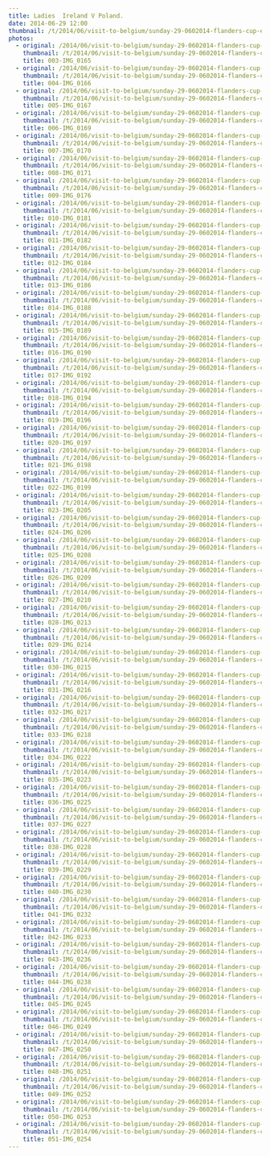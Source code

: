 ```yaml
---
title: Ladies  Ireland V Poland.
date: 2014-06-29 12:00
thumbnail: /t/2014/06/visit-to-belgium/sunday-29-0602014-flanders-cup-e-c-a-cup-mechelen/ladies-ireland-v-poland/003-img_0165.jpg
photos:
  - original: /2014/06/visit-to-belgium/sunday-29-0602014-flanders-cup-e-c-a-cup-mechelen/ladies-ireland-v-poland/003-img_0165.jpg
    thumbnail: /t/2014/06/visit-to-belgium/sunday-29-0602014-flanders-cup-e-c-a-cup-mechelen/ladies-ireland-v-poland/003-img_0165.jpg
    title: 003-IMG_0165
  - original: /2014/06/visit-to-belgium/sunday-29-0602014-flanders-cup-e-c-a-cup-mechelen/ladies-ireland-v-poland/004-img_0166.jpg
    thumbnail: /t/2014/06/visit-to-belgium/sunday-29-0602014-flanders-cup-e-c-a-cup-mechelen/ladies-ireland-v-poland/004-img_0166.jpg
    title: 004-IMG_0166
  - original: /2014/06/visit-to-belgium/sunday-29-0602014-flanders-cup-e-c-a-cup-mechelen/ladies-ireland-v-poland/005-img_0167.jpg
    thumbnail: /t/2014/06/visit-to-belgium/sunday-29-0602014-flanders-cup-e-c-a-cup-mechelen/ladies-ireland-v-poland/005-img_0167.jpg
    title: 005-IMG_0167
  - original: /2014/06/visit-to-belgium/sunday-29-0602014-flanders-cup-e-c-a-cup-mechelen/ladies-ireland-v-poland/006-img_0169.jpg
    thumbnail: /t/2014/06/visit-to-belgium/sunday-29-0602014-flanders-cup-e-c-a-cup-mechelen/ladies-ireland-v-poland/006-img_0169.jpg
    title: 006-IMG_0169
  - original: /2014/06/visit-to-belgium/sunday-29-0602014-flanders-cup-e-c-a-cup-mechelen/ladies-ireland-v-poland/007-img_0170.jpg
    thumbnail: /t/2014/06/visit-to-belgium/sunday-29-0602014-flanders-cup-e-c-a-cup-mechelen/ladies-ireland-v-poland/007-img_0170.jpg
    title: 007-IMG_0170
  - original: /2014/06/visit-to-belgium/sunday-29-0602014-flanders-cup-e-c-a-cup-mechelen/ladies-ireland-v-poland/008-img_0171.jpg
    thumbnail: /t/2014/06/visit-to-belgium/sunday-29-0602014-flanders-cup-e-c-a-cup-mechelen/ladies-ireland-v-poland/008-img_0171.jpg
    title: 008-IMG_0171
  - original: /2014/06/visit-to-belgium/sunday-29-0602014-flanders-cup-e-c-a-cup-mechelen/ladies-ireland-v-poland/009-img_0176.jpg
    thumbnail: /t/2014/06/visit-to-belgium/sunday-29-0602014-flanders-cup-e-c-a-cup-mechelen/ladies-ireland-v-poland/009-img_0176.jpg
    title: 009-IMG_0176
  - original: /2014/06/visit-to-belgium/sunday-29-0602014-flanders-cup-e-c-a-cup-mechelen/ladies-ireland-v-poland/010-img_0181.jpg
    thumbnail: /t/2014/06/visit-to-belgium/sunday-29-0602014-flanders-cup-e-c-a-cup-mechelen/ladies-ireland-v-poland/010-img_0181.jpg
    title: 010-IMG_0181
  - original: /2014/06/visit-to-belgium/sunday-29-0602014-flanders-cup-e-c-a-cup-mechelen/ladies-ireland-v-poland/011-img_0182.jpg
    thumbnail: /t/2014/06/visit-to-belgium/sunday-29-0602014-flanders-cup-e-c-a-cup-mechelen/ladies-ireland-v-poland/011-img_0182.jpg
    title: 011-IMG_0182
  - original: /2014/06/visit-to-belgium/sunday-29-0602014-flanders-cup-e-c-a-cup-mechelen/ladies-ireland-v-poland/012-img_0184.jpg
    thumbnail: /t/2014/06/visit-to-belgium/sunday-29-0602014-flanders-cup-e-c-a-cup-mechelen/ladies-ireland-v-poland/012-img_0184.jpg
    title: 012-IMG_0184
  - original: /2014/06/visit-to-belgium/sunday-29-0602014-flanders-cup-e-c-a-cup-mechelen/ladies-ireland-v-poland/013-img_0186.jpg
    thumbnail: /t/2014/06/visit-to-belgium/sunday-29-0602014-flanders-cup-e-c-a-cup-mechelen/ladies-ireland-v-poland/013-img_0186.jpg
    title: 013-IMG_0186
  - original: /2014/06/visit-to-belgium/sunday-29-0602014-flanders-cup-e-c-a-cup-mechelen/ladies-ireland-v-poland/014-img_0188.jpg
    thumbnail: /t/2014/06/visit-to-belgium/sunday-29-0602014-flanders-cup-e-c-a-cup-mechelen/ladies-ireland-v-poland/014-img_0188.jpg
    title: 014-IMG_0188
  - original: /2014/06/visit-to-belgium/sunday-29-0602014-flanders-cup-e-c-a-cup-mechelen/ladies-ireland-v-poland/015-img_0189.jpg
    thumbnail: /t/2014/06/visit-to-belgium/sunday-29-0602014-flanders-cup-e-c-a-cup-mechelen/ladies-ireland-v-poland/015-img_0189.jpg
    title: 015-IMG_0189
  - original: /2014/06/visit-to-belgium/sunday-29-0602014-flanders-cup-e-c-a-cup-mechelen/ladies-ireland-v-poland/016-img_0190.jpg
    thumbnail: /t/2014/06/visit-to-belgium/sunday-29-0602014-flanders-cup-e-c-a-cup-mechelen/ladies-ireland-v-poland/016-img_0190.jpg
    title: 016-IMG_0190
  - original: /2014/06/visit-to-belgium/sunday-29-0602014-flanders-cup-e-c-a-cup-mechelen/ladies-ireland-v-poland/017-img_0192.jpg
    thumbnail: /t/2014/06/visit-to-belgium/sunday-29-0602014-flanders-cup-e-c-a-cup-mechelen/ladies-ireland-v-poland/017-img_0192.jpg
    title: 017-IMG_0192
  - original: /2014/06/visit-to-belgium/sunday-29-0602014-flanders-cup-e-c-a-cup-mechelen/ladies-ireland-v-poland/018-img_0194.jpg
    thumbnail: /t/2014/06/visit-to-belgium/sunday-29-0602014-flanders-cup-e-c-a-cup-mechelen/ladies-ireland-v-poland/018-img_0194.jpg
    title: 018-IMG_0194
  - original: /2014/06/visit-to-belgium/sunday-29-0602014-flanders-cup-e-c-a-cup-mechelen/ladies-ireland-v-poland/019-img_0196.jpg
    thumbnail: /t/2014/06/visit-to-belgium/sunday-29-0602014-flanders-cup-e-c-a-cup-mechelen/ladies-ireland-v-poland/019-img_0196.jpg
    title: 019-IMG_0196
  - original: /2014/06/visit-to-belgium/sunday-29-0602014-flanders-cup-e-c-a-cup-mechelen/ladies-ireland-v-poland/020-img_0197.jpg
    thumbnail: /t/2014/06/visit-to-belgium/sunday-29-0602014-flanders-cup-e-c-a-cup-mechelen/ladies-ireland-v-poland/020-img_0197.jpg
    title: 020-IMG_0197
  - original: /2014/06/visit-to-belgium/sunday-29-0602014-flanders-cup-e-c-a-cup-mechelen/ladies-ireland-v-poland/021-img_0198.jpg
    thumbnail: /t/2014/06/visit-to-belgium/sunday-29-0602014-flanders-cup-e-c-a-cup-mechelen/ladies-ireland-v-poland/021-img_0198.jpg
    title: 021-IMG_0198
  - original: /2014/06/visit-to-belgium/sunday-29-0602014-flanders-cup-e-c-a-cup-mechelen/ladies-ireland-v-poland/022-img_0199.jpg
    thumbnail: /t/2014/06/visit-to-belgium/sunday-29-0602014-flanders-cup-e-c-a-cup-mechelen/ladies-ireland-v-poland/022-img_0199.jpg
    title: 022-IMG_0199
  - original: /2014/06/visit-to-belgium/sunday-29-0602014-flanders-cup-e-c-a-cup-mechelen/ladies-ireland-v-poland/023-img_0205.jpg
    thumbnail: /t/2014/06/visit-to-belgium/sunday-29-0602014-flanders-cup-e-c-a-cup-mechelen/ladies-ireland-v-poland/023-img_0205.jpg
    title: 023-IMG_0205
  - original: /2014/06/visit-to-belgium/sunday-29-0602014-flanders-cup-e-c-a-cup-mechelen/ladies-ireland-v-poland/024-img_0206.jpg
    thumbnail: /t/2014/06/visit-to-belgium/sunday-29-0602014-flanders-cup-e-c-a-cup-mechelen/ladies-ireland-v-poland/024-img_0206.jpg
    title: 024-IMG_0206
  - original: /2014/06/visit-to-belgium/sunday-29-0602014-flanders-cup-e-c-a-cup-mechelen/ladies-ireland-v-poland/025-img_0208.jpg
    thumbnail: /t/2014/06/visit-to-belgium/sunday-29-0602014-flanders-cup-e-c-a-cup-mechelen/ladies-ireland-v-poland/025-img_0208.jpg
    title: 025-IMG_0208
  - original: /2014/06/visit-to-belgium/sunday-29-0602014-flanders-cup-e-c-a-cup-mechelen/ladies-ireland-v-poland/026-img_0209.jpg
    thumbnail: /t/2014/06/visit-to-belgium/sunday-29-0602014-flanders-cup-e-c-a-cup-mechelen/ladies-ireland-v-poland/026-img_0209.jpg
    title: 026-IMG_0209
  - original: /2014/06/visit-to-belgium/sunday-29-0602014-flanders-cup-e-c-a-cup-mechelen/ladies-ireland-v-poland/027-img_0210.jpg
    thumbnail: /t/2014/06/visit-to-belgium/sunday-29-0602014-flanders-cup-e-c-a-cup-mechelen/ladies-ireland-v-poland/027-img_0210.jpg
    title: 027-IMG_0210
  - original: /2014/06/visit-to-belgium/sunday-29-0602014-flanders-cup-e-c-a-cup-mechelen/ladies-ireland-v-poland/028-img_0213.jpg
    thumbnail: /t/2014/06/visit-to-belgium/sunday-29-0602014-flanders-cup-e-c-a-cup-mechelen/ladies-ireland-v-poland/028-img_0213.jpg
    title: 028-IMG_0213
  - original: /2014/06/visit-to-belgium/sunday-29-0602014-flanders-cup-e-c-a-cup-mechelen/ladies-ireland-v-poland/029-img_0214.jpg
    thumbnail: /t/2014/06/visit-to-belgium/sunday-29-0602014-flanders-cup-e-c-a-cup-mechelen/ladies-ireland-v-poland/029-img_0214.jpg
    title: 029-IMG_0214
  - original: /2014/06/visit-to-belgium/sunday-29-0602014-flanders-cup-e-c-a-cup-mechelen/ladies-ireland-v-poland/030-img_0215.jpg
    thumbnail: /t/2014/06/visit-to-belgium/sunday-29-0602014-flanders-cup-e-c-a-cup-mechelen/ladies-ireland-v-poland/030-img_0215.jpg
    title: 030-IMG_0215
  - original: /2014/06/visit-to-belgium/sunday-29-0602014-flanders-cup-e-c-a-cup-mechelen/ladies-ireland-v-poland/031-img_0216.jpg
    thumbnail: /t/2014/06/visit-to-belgium/sunday-29-0602014-flanders-cup-e-c-a-cup-mechelen/ladies-ireland-v-poland/031-img_0216.jpg
    title: 031-IMG_0216
  - original: /2014/06/visit-to-belgium/sunday-29-0602014-flanders-cup-e-c-a-cup-mechelen/ladies-ireland-v-poland/032-img_0217.jpg
    thumbnail: /t/2014/06/visit-to-belgium/sunday-29-0602014-flanders-cup-e-c-a-cup-mechelen/ladies-ireland-v-poland/032-img_0217.jpg
    title: 032-IMG_0217
  - original: /2014/06/visit-to-belgium/sunday-29-0602014-flanders-cup-e-c-a-cup-mechelen/ladies-ireland-v-poland/033-img_0218.jpg
    thumbnail: /t/2014/06/visit-to-belgium/sunday-29-0602014-flanders-cup-e-c-a-cup-mechelen/ladies-ireland-v-poland/033-img_0218.jpg
    title: 033-IMG_0218
  - original: /2014/06/visit-to-belgium/sunday-29-0602014-flanders-cup-e-c-a-cup-mechelen/ladies-ireland-v-poland/034-img_0222.jpg
    thumbnail: /t/2014/06/visit-to-belgium/sunday-29-0602014-flanders-cup-e-c-a-cup-mechelen/ladies-ireland-v-poland/034-img_0222.jpg
    title: 034-IMG_0222
  - original: /2014/06/visit-to-belgium/sunday-29-0602014-flanders-cup-e-c-a-cup-mechelen/ladies-ireland-v-poland/035-img_0223.jpg
    thumbnail: /t/2014/06/visit-to-belgium/sunday-29-0602014-flanders-cup-e-c-a-cup-mechelen/ladies-ireland-v-poland/035-img_0223.jpg
    title: 035-IMG_0223
  - original: /2014/06/visit-to-belgium/sunday-29-0602014-flanders-cup-e-c-a-cup-mechelen/ladies-ireland-v-poland/036-img_0225.jpg
    thumbnail: /t/2014/06/visit-to-belgium/sunday-29-0602014-flanders-cup-e-c-a-cup-mechelen/ladies-ireland-v-poland/036-img_0225.jpg
    title: 036-IMG_0225
  - original: /2014/06/visit-to-belgium/sunday-29-0602014-flanders-cup-e-c-a-cup-mechelen/ladies-ireland-v-poland/037-img_0227.jpg
    thumbnail: /t/2014/06/visit-to-belgium/sunday-29-0602014-flanders-cup-e-c-a-cup-mechelen/ladies-ireland-v-poland/037-img_0227.jpg
    title: 037-IMG_0227
  - original: /2014/06/visit-to-belgium/sunday-29-0602014-flanders-cup-e-c-a-cup-mechelen/ladies-ireland-v-poland/038-img_0228.jpg
    thumbnail: /t/2014/06/visit-to-belgium/sunday-29-0602014-flanders-cup-e-c-a-cup-mechelen/ladies-ireland-v-poland/038-img_0228.jpg
    title: 038-IMG_0228
  - original: /2014/06/visit-to-belgium/sunday-29-0602014-flanders-cup-e-c-a-cup-mechelen/ladies-ireland-v-poland/039-img_0229.jpg
    thumbnail: /t/2014/06/visit-to-belgium/sunday-29-0602014-flanders-cup-e-c-a-cup-mechelen/ladies-ireland-v-poland/039-img_0229.jpg
    title: 039-IMG_0229
  - original: /2014/06/visit-to-belgium/sunday-29-0602014-flanders-cup-e-c-a-cup-mechelen/ladies-ireland-v-poland/040-img_0230.jpg
    thumbnail: /t/2014/06/visit-to-belgium/sunday-29-0602014-flanders-cup-e-c-a-cup-mechelen/ladies-ireland-v-poland/040-img_0230.jpg
    title: 040-IMG_0230
  - original: /2014/06/visit-to-belgium/sunday-29-0602014-flanders-cup-e-c-a-cup-mechelen/ladies-ireland-v-poland/041-img_0232.jpg
    thumbnail: /t/2014/06/visit-to-belgium/sunday-29-0602014-flanders-cup-e-c-a-cup-mechelen/ladies-ireland-v-poland/041-img_0232.jpg
    title: 041-IMG_0232
  - original: /2014/06/visit-to-belgium/sunday-29-0602014-flanders-cup-e-c-a-cup-mechelen/ladies-ireland-v-poland/042-img_0233.jpg
    thumbnail: /t/2014/06/visit-to-belgium/sunday-29-0602014-flanders-cup-e-c-a-cup-mechelen/ladies-ireland-v-poland/042-img_0233.jpg
    title: 042-IMG_0233
  - original: /2014/06/visit-to-belgium/sunday-29-0602014-flanders-cup-e-c-a-cup-mechelen/ladies-ireland-v-poland/043-img_0236.jpg
    thumbnail: /t/2014/06/visit-to-belgium/sunday-29-0602014-flanders-cup-e-c-a-cup-mechelen/ladies-ireland-v-poland/043-img_0236.jpg
    title: 043-IMG_0236
  - original: /2014/06/visit-to-belgium/sunday-29-0602014-flanders-cup-e-c-a-cup-mechelen/ladies-ireland-v-poland/044-img_0238.jpg
    thumbnail: /t/2014/06/visit-to-belgium/sunday-29-0602014-flanders-cup-e-c-a-cup-mechelen/ladies-ireland-v-poland/044-img_0238.jpg
    title: 044-IMG_0238
  - original: /2014/06/visit-to-belgium/sunday-29-0602014-flanders-cup-e-c-a-cup-mechelen/ladies-ireland-v-poland/045-img_0245.jpg
    thumbnail: /t/2014/06/visit-to-belgium/sunday-29-0602014-flanders-cup-e-c-a-cup-mechelen/ladies-ireland-v-poland/045-img_0245.jpg
    title: 045-IMG_0245
  - original: /2014/06/visit-to-belgium/sunday-29-0602014-flanders-cup-e-c-a-cup-mechelen/ladies-ireland-v-poland/046-img_0249.jpg
    thumbnail: /t/2014/06/visit-to-belgium/sunday-29-0602014-flanders-cup-e-c-a-cup-mechelen/ladies-ireland-v-poland/046-img_0249.jpg
    title: 046-IMG_0249
  - original: /2014/06/visit-to-belgium/sunday-29-0602014-flanders-cup-e-c-a-cup-mechelen/ladies-ireland-v-poland/047-img_0250.jpg
    thumbnail: /t/2014/06/visit-to-belgium/sunday-29-0602014-flanders-cup-e-c-a-cup-mechelen/ladies-ireland-v-poland/047-img_0250.jpg
    title: 047-IMG_0250
  - original: /2014/06/visit-to-belgium/sunday-29-0602014-flanders-cup-e-c-a-cup-mechelen/ladies-ireland-v-poland/048-img_0251.jpg
    thumbnail: /t/2014/06/visit-to-belgium/sunday-29-0602014-flanders-cup-e-c-a-cup-mechelen/ladies-ireland-v-poland/048-img_0251.jpg
    title: 048-IMG_0251
  - original: /2014/06/visit-to-belgium/sunday-29-0602014-flanders-cup-e-c-a-cup-mechelen/ladies-ireland-v-poland/049-img_0252.jpg
    thumbnail: /t/2014/06/visit-to-belgium/sunday-29-0602014-flanders-cup-e-c-a-cup-mechelen/ladies-ireland-v-poland/049-img_0252.jpg
    title: 049-IMG_0252
  - original: /2014/06/visit-to-belgium/sunday-29-0602014-flanders-cup-e-c-a-cup-mechelen/ladies-ireland-v-poland/050-img_0253.jpg
    thumbnail: /t/2014/06/visit-to-belgium/sunday-29-0602014-flanders-cup-e-c-a-cup-mechelen/ladies-ireland-v-poland/050-img_0253.jpg
    title: 050-IMG_0253
  - original: /2014/06/visit-to-belgium/sunday-29-0602014-flanders-cup-e-c-a-cup-mechelen/ladies-ireland-v-poland/051-img_0254.jpg
    thumbnail: /t/2014/06/visit-to-belgium/sunday-29-0602014-flanders-cup-e-c-a-cup-mechelen/ladies-ireland-v-poland/051-img_0254.jpg
    title: 051-IMG_0254
---
```

